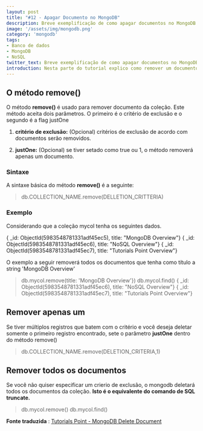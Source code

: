 ```yaml
---
layout: post
title: "#12 - Apagar Documento no MongoDB"
description: Breve exemplificação de como apagar documentos no MongoDB.
image: '/assets/img/mongodb.png'
category: 'mongodb'
tags:
- Banco de dados
- MongoDB
- NoSQL
twitter_text: Breve exemplificação de como apagar documentos no MongoDB.
introduction: Nesta parte do tutorial explico como remover um documento de uma coleção no MongoDB.
---
```

## O método remove()

O método **remove()** é usado para remover documento da coleção. Este método aceita dois parâmetros. O primeiro é o critério de exclusão e o segundo é a flag justOne

1. **critério de exclusão:** (Opcional) critérios de exclusão de acordo com documentos serão removidos.

2. **justOne:** (Opcional) se tiver setado como true ou 1, o método removerá apenas um documento.

### Sintaxe

A sintaxe básica do método **remove()** é a seguinte:

>db.COLLECTION_NAME.remove(DELLETION_CRITTERIA)

### Exemplo

Considerando que a coleção mycol tenha os seguintes dados.

{ _id: ObjectId(5983548781331adf45ec5), title: "MongoDB Overview"}
{ _id: ObjectId(5983548781331adf45ec6), title: "NoSQL Overview"}
{ _id: ObjectId(5983548781331adf45ec7), title: "Tutorials Point Overview"}

O exemplo a seguir removerá todos os documentos que tenha como título a string 'MongoDB Overview'

>db.mycol.remove(title: 'MongoDB Overview'})
>db.mycol.find()
{ _id: ObjectId(5983548781331adf45ec6), title: "NoSQL Overview"}
{ _id: ObjectId(5983548781331adf45ec7), title: "Tutorials Point Overview"}
>

## Remover apenas um

Se tiver múltiplos registros que batem com o critério e você deseja deletar somente o primeiro registro encontrado, sete o parâmetro **justOne** dentro do método remove()

>db.COLLECTION_NAME.remove(DELETION_CRITERIA,1)

## Remover todos os documentos

Se você não quiser especificar um crierio de exclusão, o mongodb deletará todos os documentos da coleção. 
**Isto é o equivalente do comando de SQL truncate.**


>db.mycol.remove()
>db.mycol.find()

**Fonte traduzida**
:
[Tutorials Point - MongoDB Delete Document](http://www.tutorialspoint.com/mongodb/mongodb_delete_document.htm)
